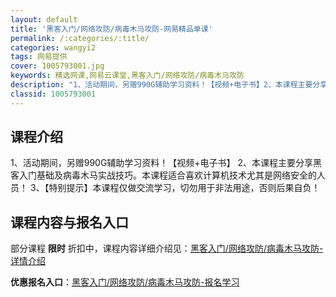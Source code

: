 ```yaml
---
layout: default
title: '黑客入门/网络攻防/病毒木马攻防-网易精品单课'
permalink: /:categories/:title/
categories: wangyi2
tags: 网易提供
cover: 1005793001.jpg
keywords: 精选网课,网易云课堂,黑客入门/网络攻防/病毒木马攻防
description: "1、活动期间，另赠990G辅助学习资料！【视频+电子书】2、本课程主要分享黑客入门基础及病毒木马实战技巧。本课程适合喜欢计算机技术尤其是网络安全的人员！3、【特别提示】本课程仅做交流学习，切"
classid: 1005793001
---
```


## 课程介绍

1、活动期间，另赠990G辅助学习资料！【视频+电子书】
2、本课程主要分享黑客入门基础及病毒木马实战技巧。本课程适合喜欢计算机技术尤其是网络安全的人员！
3、【特别提示】本课程仅做交流学习，切勿用于非法用途，否则后果自负！

## 课程内容与报名入口

部分课程 **限时** 折扣中，课程内容详细介绍见：[黑客入门/网络攻防/病毒木马攻防-详情介绍](https://study.163.com/course/introduction/1005793001.htm?share=1&shareId=1025206652&utm_campaign=share&utm_medium=iphoneShare&utm_source=&utm_u=1025206652)

**优惠报名入口**：[黑客入门/网络攻防/病毒木马攻防-报名学习](https://study.163.com/course/introduction/1005793001.htm?share=1&shareId=1025206652&utm_campaign=share&utm_medium=iphoneShare&utm_source=&utm_u=1025206652)


